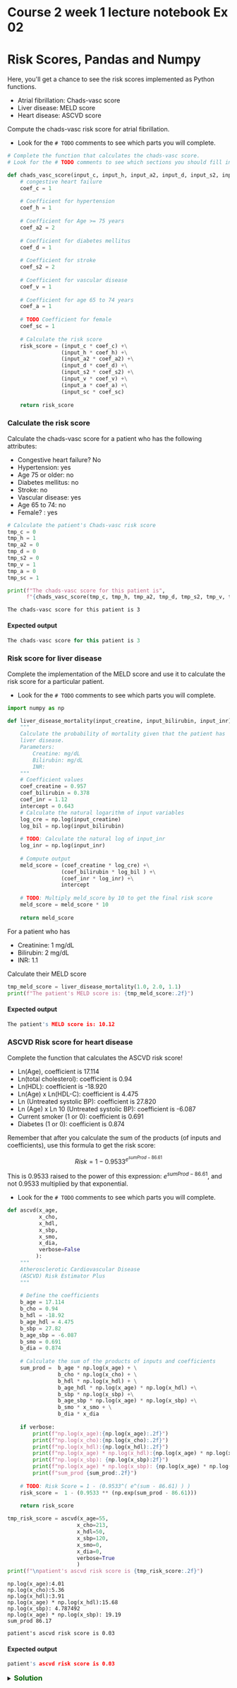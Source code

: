 # Course 2 week 1 lecture notebook Ex 02
# Risk Scores, Pandas and Numpy

Here, you'll get a chance to see the risk scores implemented as Python functions.
- Atrial fibrillation: Chads-vasc score
- Liver disease: MELD score
- Heart disease: ASCVD score

Compute the chads-vasc risk score for atrial fibrillation.  
- Look for the `# TODO` comments to see which parts you will complete.


```python
# Complete the function that calculates the chads-vasc score. 
# Look for the # TODO comments to see which sections you should fill in.

def chads_vasc_score(input_c, input_h, input_a2, input_d, input_s2, input_v, input_a, input_sc):
    # congestive heart failure
    coef_c = 1 
    
    # Coefficient for hypertension
    coef_h = 1 
    
    # Coefficient for Age >= 75 years
    coef_a2 = 2
    
    # Coefficient for diabetes mellitus
    coef_d = 1
    
    # Coefficient for stroke
    coef_s2 = 2
    
    # Coefficient for vascular disease
    coef_v = 1
    
    # Coefficient for age 65 to 74 years
    coef_a = 1
    
    # TODO Coefficient for female
    coef_sc = 1
    
    # Calculate the risk score
    risk_score = (input_c * coef_c) +\
                 (input_h * coef_h) +\
                 (input_a2 * coef_a2) +\
                 (input_d * coef_d) +\
                 (input_s2 * coef_s2) +\
                 (input_v * coef_v) +\
                 (input_a * coef_a) +\
                 (input_sc * coef_sc)
    
    return risk_score
```

### Calculate the risk score

Calculate the chads-vasc score for a patient who has the following attributes:
- Congestive heart failure? No
- Hypertension: yes
- Age 75 or older: no
- Diabetes mellitus: no
- Stroke: no
- Vascular disease: yes
- Age 65 to 74: no
- Female? : yes


```python
# Calculate the patient's Chads-vasc risk score
tmp_c = 0
tmp_h = 1
tmp_a2 = 0
tmp_d = 0
tmp_s2 = 0
tmp_v = 1
tmp_a = 0
tmp_sc = 1

print(f"The chads-vasc score for this patient is",
      f"{chads_vasc_score(tmp_c, tmp_h, tmp_a2, tmp_d, tmp_s2, tmp_v, tmp_a, tmp_sc)}")
```

    The chads-vasc score for this patient is 3


#### Expected output
```CPP
The chads-vasc score for this patient is 3
```

### Risk score for liver disease

Complete the implementation of the MELD score and use it to calculate the risk score for a particular patient.
- Look for the `# TODO` comments to see which parts you will complete.


```python
import numpy as np
```


```python
def liver_disease_mortality(input_creatine, input_bilirubin, input_inr):
    """
    Calculate the probability of mortality given that the patient has
    liver disease. 
    Parameters:
        Creatine: mg/dL
        Bilirubin: mg/dL
        INR: 
    """
    # Coefficient values
    coef_creatine = 0.957
    coef_bilirubin = 0.378
    coef_inr = 1.12
    intercept = 0.643
    # Calculate the natural logarithm of input variables
    log_cre = np.log(input_creatine)
    log_bil = np.log(input_bilirubin)
    
    # TODO: Calculate the natural log of input_inr
    log_inr = np.log(input_inr)
    
    # Compute output
    meld_score = (coef_creatine * log_cre) +\
                 (coef_bilirubin * log_bil ) +\
                 (coef_inr * log_inr) +\
                 intercept
    
    # TODO: Multiply meld_score by 10 to get the final risk score
    meld_score = meld_score * 10
    
    return meld_score
```

For a patient who has 
- Creatinine: 1 mg/dL
- Bilirubin: 2 mg/dL
- INR: 1.1

Calculate their MELD score


```python
tmp_meld_score = liver_disease_mortality(1.0, 2.0, 1.1)
print(f"The patient's MELD score is: {tmp_meld_score:.2f}")
```

#### Expected output
```CPP
The patient's MELD score is: 10.12
```

### ASCVD Risk score for heart disease

Complete the function that calculates the ASCVD risk score!

- Ln(Age), coefficient is 17.114
- Ln(total cholesterol): coefficient is 0.94
- Ln(HDL): coefficient is -18.920
- Ln(Age) x Ln(HDL-C): coefficient is 4.475
- Ln (Untreated systolic BP): coefficient is 27.820
- Ln (Age) x Ln 10 (Untreated systolic BP): coefficient  is -6.087
- Current smoker (1 or 0): coefficient is 0.691
- Diabetes (1 or 0): coefficient is 0.874


Remember that after you calculate the sum of the products (of inputs and coefficients), use this formula to get the risk score:

$$Risk = 1 - 0.9533^{e^{sumProd - 86.61}}$$

This is 0.9533 raised to the power of this expression: $e^{sumProd - 86.61}$, and not 0.9533 multiplied by that exponential.

- Look for the `# TODO` comments to see which parts you will complete.


```python
def ascvd(x_age,
          x_cho,
          x_hdl,
          x_sbp,
          x_smo,
          x_dia,
          verbose=False
         ):
    """
    Atherosclerotic Cardiovascular Disease
    (ASCVD) Risk Estimator Plus
    """
    
    # Define the coefficients
    b_age = 17.114
    b_cho = 0.94
    b_hdl = -18.92
    b_age_hdl = 4.475
    b_sbp = 27.82
    b_age_sbp = -6.087
    b_smo = 0.691
    b_dia = 0.874
    
    # Calculate the sum of the products of inputs and coefficients
    sum_prod =  b_age * np.log(x_age) + \
                b_cho * np.log(x_cho) + \
                b_hdl * np.log(x_hdl) + \
                b_age_hdl * np.log(x_age) * np.log(x_hdl) +\
                b_sbp * np.log(x_sbp) +\
                b_age_sbp * np.log(x_age) * np.log(x_sbp) +\
                b_smo * x_smo + \
                b_dia * x_dia
    
    if verbose:
        print(f"np.log(x_age):{np.log(x_age):.2f}")
        print(f"np.log(x_cho):{np.log(x_cho):.2f}")
        print(f"np.log(x_hdl):{np.log(x_hdl):.2f}")
        print(f"np.log(x_age) * np.log(x_hdl):{np.log(x_age) * np.log(x_hdl):.2f}")
        print(f"np.log(x_sbp): {np.log(x_sbp):2f}")
        print(f"np.log(x_age) * np.log(x_sbp): {np.log(x_age) * np.log(x_sbp):.2f}")
        print(f"sum_prod {sum_prod:.2f}")
        
    # TODO: Risk Score = 1 - (0.9533^( e^(sum - 86.61) ) )
    risk_score =  1 - (0.9533 ** (np.exp(sum_prod - 86.61)))
    
    return risk_score
```


```python
tmp_risk_score = ascvd(x_age=55,
                      x_cho=213,
                      x_hdl=50,
                      x_sbp=120,
                      x_smo=0,
                      x_dia=0, 
                      verbose=True
                      )
print(f"\npatient's ascvd risk score is {tmp_risk_score:.2f}")
```

    np.log(x_age):4.01
    np.log(x_cho):5.36
    np.log(x_hdl):3.91
    np.log(x_age) * np.log(x_hdl):15.68
    np.log(x_sbp): 4.787492
    np.log(x_age) * np.log(x_sbp): 19.19
    sum_prod 86.17
    
    patient's ascvd risk score is 0.03


#### Expected output
```CPP
patient's ascvd risk score is 0.03
```

<details>    
<summary>
    <font size="3" color="darkgreen"><b>Solution</b></font>
</summary>
<p>
<code>
risk_score = 1 - 0.9533**(np.exp(86.16-86.61))
</code>
</p>

    

# Numpy and Pandas Operations

In this exercise, you will load a small dataset and compare how pandas functions and numpy functions are slightly different.  This exercise will help you when you pre-process the data in this week's assignment.


```python
# Import packages
import numpy as np
import pandas as pd

# Import a predefined function that will generate data
from utils import load_data
```


```python
# generate the features 'X' and labels 'y'
X, y = load_data(100)
```


```python
# View the first few rows and column names of the features data frame
X.head()
```




<div>
<style scoped>
    .dataframe tbody tr th:only-of-type {
        vertical-align: middle;
    }

    .dataframe tbody tr th {
        vertical-align: top;
    }

    .dataframe thead th {
        text-align: right;
    }
</style>
<table border="1" class="dataframe">
  <thead>
    <tr style="text-align: right;">
      <th></th>
      <th>Age</th>
      <th>Systolic_BP</th>
      <th>Diastolic_BP</th>
      <th>Cholesterol</th>
    </tr>
  </thead>
  <tbody>
    <tr>
      <th>0</th>
      <td>77.196340</td>
      <td>78.784208</td>
      <td>87.026569</td>
      <td>82.760275</td>
    </tr>
    <tr>
      <th>1</th>
      <td>63.529850</td>
      <td>105.171676</td>
      <td>83.396113</td>
      <td>80.923284</td>
    </tr>
    <tr>
      <th>2</th>
      <td>69.003986</td>
      <td>117.582259</td>
      <td>91.161966</td>
      <td>92.915422</td>
    </tr>
    <tr>
      <th>3</th>
      <td>82.638210</td>
      <td>94.131208</td>
      <td>69.470423</td>
      <td>95.766098</td>
    </tr>
    <tr>
      <th>4</th>
      <td>78.346286</td>
      <td>105.385186</td>
      <td>87.250583</td>
      <td>120.868124</td>
    </tr>
  </tbody>
</table>
</div>




```python
#view the labels
y.head()
```




    0    0.0
    1    0.0
    2    1.0
    3    1.0
    4    1.0
    Name: y, dtype: float64



### How does `.mean` differ from pandas and numpy?

Even though you've likely used numpy and pandas before, it helps to pay attention to how they are slightly different in their default behaviors.

See how calculating the mean using pandas differs a bit from when calculating the mean with numpy.

### Pandas.DataFrame.mean

Call the .mean function of the pandas DataFrame.


```python
# Call the .mean function of the data frame without choosing an axis
print(f"Pandas: X.mean():\n{X.mean()}")
print()
# Call the .mean function of the data frame, choosing axis=0
print(f"Pandas: X.mean(axis=0)\n{X.mean(axis=0)}")
```

    Pandas: X.mean():
    Age              61.145103
    Systolic_BP     100.467279
    Diastolic_BP     91.363089
    Cholesterol      99.976895
    dtype: float64
    
    Pandas: X.mean(axis=0)
    Age              61.145103
    Systolic_BP     100.467279
    Diastolic_BP     91.363089
    Cholesterol      99.976895
    dtype: float64


For pandas DataFrames:
- By default, pandas treats each column separately.  
- You can also explicitly instruct the function to calculate the mean for each column by setting axis=0.
- In both cases, you get the same result.

### Numpy.ndarray.mean
Compare this with what happens when you call `.mean` and the object is a numpy array.

First store the tabular data into a numpy ndarray.


```python
# Store the data frame data into a numpy array
X_np = np.array(X)

# view the first 2 rows of the numpy array
print(f"First 2 rows of the numpy array:\n{X_np[0:2,:]}")
print()

# Call the .mean function of the numpy array without choosing an axis
print(f"Numpy.ndarray.mean: X_np.mean:\n{X_np.mean()}")
print()
# Call the .mean function of the numpy array, choosing axis=0
print(f"Numpy.ndarray.mean: X_np.mean(axis=0):\n{X_np.mean(axis=0)}")
```

    First 2 rows of the numpy array:
    [[ 77.19633951  78.78420838  87.02656922  82.7602745 ]
     [ 63.52985022 105.17167573  83.39611279  80.92328377]]
    
    Numpy.ndarray.mean: X_np.mean:
    88.2380913208274
    
    Numpy.ndarray.mean: X_np.mean(axis=0):
    [ 61.14510296 100.46727871  91.3630886   99.97689502]


Notice how the default behavior of numpy.ndarray.mean differs.
- By default, the mean is calculated for all values in the rows and columns.  You get a single mean for the entire 2D array.
- To explicitly calculate the mean for each column separately, you can set axis=0.

### Question
If you know that you want to calculate the mean for each column, how will you choose to call the .mean function if you want this to work for both pandas DataFrames and numpy arrays?

### This is the end of this practice section.

Please continue on with the lecture videos!

---
